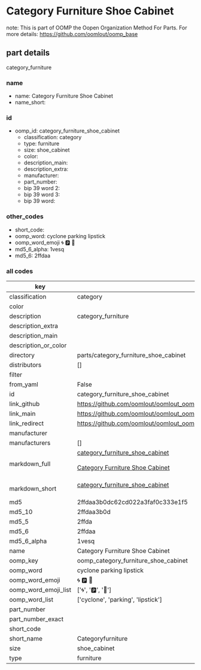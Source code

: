 # Category Furniture Shoe Cabinet  

note: This is part of OOMP the Oopen Organization Method For Parts. For more details: https://github.com/oomlout/oomp_base

##  part details
  



category_furniture



### name
* name: Category Furniture Shoe Cabinet
* name_short: 
### id
* oomp_id: category_furniture_shoe_cabinet
  * classification: category
  * type: furniture
  * size: shoe_cabinet
  * color: 
  * description_main: 
  * description_extra: 
  * manufacturer: 
  * part_number: 
  * bip 39 word 2: 
  * bip 39 word 3: 
  * bip 39 word: 

### other_codes
* short_code: 
* oomp_word: cyclone parking lipstick
* oomp_word_emoji :cyclone: :parking: :lipstick:
* md5_6_alpha: 1vesq
* md5_6: 2ffdaa









### all codes 
| key | value |  
| --- | --- |  
| classification | category |  
| color |  |  
| description | category_furniture |  
| description_extra |  |  
| description_main |  |  
| description_or_color |   |  
| directory | parts/category_furniture_shoe_cabinet |  
| distributors | [] |  
| filter |  |  
| from_yaml | False |  
| id | category_furniture_shoe_cabinet |  
| link_github | https://github.com/oomlout/oomlout_oomp_version_1_messy/tree/main/parts/category_furniture_shoe_cabinet |  
| link_main | https://github.com/oomlout/oomlout_oomp_version_1_messy/tree/main/parts/category_furniture_shoe_cabinet |  
| link_redirect | https://github.com/oomlout/oomlout_oomp_version_1_messy/tree/main/parts/category_furniture_shoe_cabinet |  
| manufacturer |  |  
| manufacturers | [] |  
| markdown_full | [category_furniture_shoe_cabinet](none)<br>[](none)<br>[Category Furniture Shoe Cabinet](none)<br><br> |  
| markdown_short | [category_furniture_shoe_cabinet](none)<br><br> |  
| md5 | 2ffdaa3b0dc62cd022a3faf0c333e1f5 |  
| md5_10 | 2ffdaa3b0d |  
| md5_5 | 2ffda |  
| md5_6 | 2ffdaa |  
| md5_6_alpha | 1vesq |  
| name | Category Furniture Shoe Cabinet |  
| oomp_key | oomp_category_furniture_shoe_cabinet |  
| oomp_word | cyclone parking lipstick |  
| oomp_word_emoji | :cyclone: :parking: :lipstick: |  
| oomp_word_emoji_list | [':cyclone:', ':parking:', ':lipstick:'] |  
| oomp_word_list | ['cyclone', 'parking', 'lipstick'] |  
| part_number |  |  
| part_number_exact |  |  
| short_code |  |  
| short_name | Categoryfurniture |  
| size | shoe_cabinet |  
| type | furniture |  

